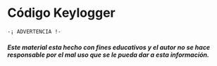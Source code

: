 # Código Keylogger

``` -¡ ADVERTENCIA !- ```


##### Este material esta hecho con fines educativos y el autor no se hace responsable por el mal uso que se le pueda dar a esta información. 
